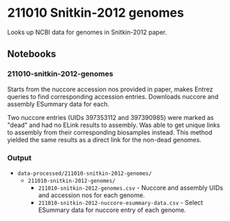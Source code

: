 # 211010 Snitkin-2012 genomes

Looks up NCBI data for genomes in Snitkin-2012 paper.


## Notebooks

### 211010-snitkin-2012-genomes

Starts from the nuccore accession nos provided in paper, makes Entrez queries to find corresponding
accession entries. Downloads nuccore and assembly ESummary data for each.

Two nuccore entries (UIDs 397353112 and 397390985) were marked as "dead" and had no ELink results to
assembly. Was able to get unique links to assembly from their corresponding biosamples instead. This
method yielded the same results as a direct link for the non-dead genomes.



### Output

* `data-processed/211010-snitkin-2012-genomes/`
  * `211010-snitkin-2012-genomes/`
    * `211010-snitkin-2012-genomes.csv` - Nuccore and assembly UIDs and accession nos for each genome.
    * `211010-snitkin-2012-nuccore-esummary-data.csv` - Select ESummary data for nuccore entry of
      each genome.

